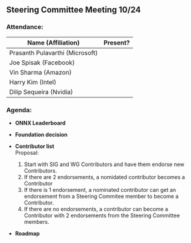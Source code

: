 ## Steering Committee Meeting 10/24

### Attendance:

| Name (Affiliation) | Present? |
| ------------------------------- | --- |
| Prasanth Pulavarthi (Microsoft) |  |
| Joe Spisak (Facebook)           |  |
| Vin Sharma (Amazon)             |  | 
| Harry Kim (Intel)               |  |
| Dilip Sequeira (Nvidia)         |  |

### Agenda:

* **ONNX Leaderboard** 

* **Foundation decision** 

* **Contributor list**  
  Proposal: 
  1. Start with SIG and WG Contributors and have them endorse new Contributors. 
  2. If there are 2 endorsements, a nomidated contributor becomes a Contributor
  3. If there is 1 endorsement, a nominated contributor can get an endorsement from a Steering Commitee member to become a Contributor. 
  4. If there are no endorsements, a contributor can become a Contributor with 2 endorsements from the Steering Committee members. 

* **Roadmap**  
